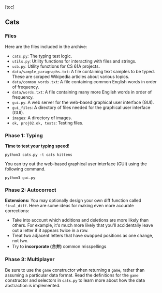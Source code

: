 [toc]

## Cats

### Files

Here are the files included in the archive:

- `cats.py`: The typing test logic.
- `utils.py`: Utility functions for interacting with files and strings.
- `ucb.py`: Utility functions for CS 61A projects.
- `data/sample_paragraphs.txt`: A file containing text samples to be typed. These are scraped Wikipedia articles about various topics.
- `data/common_words.txt`: A file containing common English words in order of frequency.
- `data/words.txt`: A file containing many more English words in order of frequency.
- `gui.py`: A web server for the web-based graphical user interface (GUI).
- `gui_files`: A directory of files needed for the graphical user interface (GUI).
- `images`: A directory of images.
- `ok, proj02.ok, tests`: Testing files.

### Phase 1: Typing

**Time to test your typing speed!** 

```shell
python3 cats.py -t cats kittens
```


You can try out the web-based graphical user interface (GUI) using the following command.

```shell
python3 gui.py
```

### Phase 2: Autocorrect

**Extensions:** You may optionally design your own diff function called `final_diff`. Here are some ideas for making even more accurate corrections:

- Take into account which additions and deletions are more likely than others. For example, it's much more likely that you'll accidentally leave out a letter if it appears twice in a row.
- Treat two adjacent letters that have swapped positions as one change, not two.
- Try to **incorporate (合并)** common misspellings

### Phase 3: Multiplayer

Be sure to use the `game` constructor when returning a `game`, rather than assuming a particular data format. Read the definitions for the `game` constructor and selectors in `cats.py` to learn more about how the data abstraction is implemented.